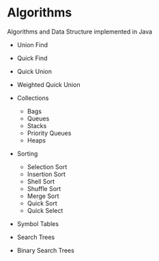 # Algorithms
Algorithms and Data Structure implemented in  Java

- Union Find
 - Quick Find
 - Quick Union
 - Weighted Quick Union

- Collections
  - Bags
  - Queues
  - Stacks
  - Priority Queues
  - Heaps

- Sorting
  - Selection Sort
  - Insertion Sort
  - Shell Sort
  - Shuffle Sort
  - Merge Sort
  - Quick Sort
   - Quick Select

-  Symbol Tables
- Search Trees
- Binary Search Trees

